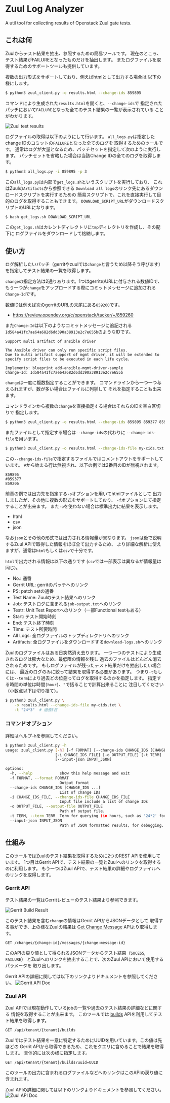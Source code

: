 # Zuul Log Analyzer

A util tool for collecting results of Openstack Zuul gate tests.

## これは何

Zuulからテスト結果を抽出、参照するための簡易ツールです。
現在のところ、テスト結果がFAILUREとなったものだけを抽出します。
またログファイルを取得するためのサポートツールも提供しています。

複数の出力形式をサポートしており、例えばhtmlとして出力する場合は
以下の様にします。

```sh
$ python3 zuul_client.py -o results.html --change-ids 859895
```

コマンドにより生成された`results.html`を開くと、`--change-ids`で
指定されたパッチにおいて`FAILURE`となった全てのテスト結果の一覧が表示されている
ことがわかります。

![Zuul test results](doc/img/zuul_test_results.png "zuul test results")

ログファイルの取得は以下のようにして行います。
`all_logs.py`は指定したchange IDのコミットの`FAILURE`となった全てのログを
取得するためのツールです。
通常はログが大量となるため、パッチセットを指定して次のように実行します。
パッチセットを省略した場合は当該Change IDの全てのログを取得します。

```sh
$ python3 all_logs.py -i 859895 -p 3
```

この`all_logs.py`は内部で`get_logs.sh`というスクリプトを実行しており、
これはZuulの`Artifacts`から参照できる
`Download all logs`のリンク先にあるダウンロードスクリプトを実行するための
簡易スクリプトで、これを直接実行して目的のログを取得することもできます。
`DOWNLOAD_SCRIPT_URL`がダウンロードスクリプトのURLになります。

```sh
$ bash get_logs.sh DOWNLOAD_SCRIPT_URL
```

この`get_logs.sh`はカレントディレクトリに`tmp`ディレクトリを作成し、その配下に
ログファイルをダウンロードして格納します。

## 使い方

ログ解析したいパッチ（gerritやzuulでは`change`と言うため以降そう呼びます）
を指定してテスト結果の一覧を取得します。

`change`の指定方法は2通りあります。1つはgerritのURLに付与される数値IDで、
もう一つが`change`をアップロードする際にコミットメッセージに追加される
`Change-Id`です。

数値IDは例えば次のgerritのURLの末尾にある`859260`です。
- https://review.opendev.org/c/openstack/tacker/+/859260

また`Change-Id`は以下のようなコミットメッセージに追記される
`Id584a41fc7ae64a682d6dd390a38913e2c7e655b`のようなIDです。

```
Support multi artifact of ansible driver

The Ansible driver can only run specific script files.
Due to multi artifact support of mgmt driver, it will be extended to
specify script files to be executed in each life cycle.

Implements: blueprint add-ansible-mgmt-driver-sample
Change-Id: Id584a41fc7ae64a682d6dd390a38913e2c7e655b
```

`change`は一度に複数指定することができます。
コマンドラインから一つ一つ与えられますが、数が多い場合はファイルに列挙して
それを指定することも出来ます。

コマンドラインから複数の`change`を直接指定する場合はそれらのIDを空白区切りで
指定します。

```sh
$ python3 zuul_client.py -o results.html --change-ids 859895 859377 859206
```

またファイルとして指定する場合は`--change-ids`の代わりに
`--change-ids-file`を用います。

```sh
$ python3 zuul_client.py -o results.html --change-ids-file my-cids.txt
```

この`--change-ids-file`で指定するファイルではコメントアウトをサポートしています。
`#`から始まる行は無視され、以下の例では2番目のIDが無視されます。

```
859895
#859377
859206
```

前章の例では出力先を指定する`-o`オプションを用いてhtmlファイルとして
出力しましたが、その他に複数の形式をサポートしており、
`-f`オプションにて指定することが出来ます。
また`-o`を使わない場合は標準出力に結果を表示します。

- html
- csv
- json

なお`json`とその他の形式では出力される情報量が異なります。
`json`は後で説明するZuul APIで取得した情報をほぼ全て出力するため、
より詳細な解析に使えますが、通常は`html`もしくは`csv`で十分です。

`html`で出力される情報は以下の通りです
(`csv`では一部表示は異なるが情報量は同じ)。

- No.: 通番
- Gerrit URL: gerritのパッチへのリンク
- PS: patch setの通番
- Test Name: Zuulのテスト結果へのリンク
- Job: テストログに含まれる`job-output.txt`へのリンク
- Testr: Unit Test Reportへのリンク（一部Functional testもある）
- Start: テスト開始時刻
- End: テスト終了時刻
- Time: テスト所要時間
- All Logs: 全ログファイルのトップディレクトリへのリンク 
- Artifacts: 全ログファイルをダウンロードする`download-logs.sh`へのリンク

Zuulのログファイルはある日突然消え去ります。
一つ一つのテストにより生成されるログは膨大なため、最低限の情報を残し
過去のファイルはどんどん消去されるためです。
もしログファイルが残ったテスト結果だけを抽出したい場合には、
最近のログのみに絞って結果を取得する必要があります。
つまり`-t`もしくは`--term`により過去どの位遡ってログを取得するのかを指定します。
指定する時間の単位は時間`[hour]`、`"`で括ることで計算出来ることに
注目してください（小数点以下は切り捨て）。

```sh
$ python3 zuul_client.py \
    -o results.html --change-ids-file my-cids.txt \
    -t "24*3"  # 過去3日
```

### コマンドオプション

詳細はヘルプ`-h`を参照してください。

```sh
$ python3 zuul_client.py -h
usage: zuul_client.py [-h] [-f FORMAT] [--change-ids CHANGE_IDS [CHANGE_IDS ...]]
                      [-i CHANGE_IDS_FILE] [-o OUTPUT_FILE] [-t TERM]
                      [--input-json INPUT_JSON]

options:
  -h, --help            show this help message and exit
  -f FORMAT, --format FORMAT
                        Output format
  --change-ids CHANGE_IDS [CHANGE_IDS ...]
                        List of change IDs
  -i CHANGE_IDS_FILE, --change-ids-file CHANGE_IDS_FILE
                        Input file include a list of change IDs
  -o OUTPUT_FILE, --output-file OUTPUT_FILE
                        Path of output file.
  -t TERM, --term TERM  Term for querying (in hours, such as '24*2' for two days).
  --input-json INPUT_JSON
                        Path of JSON formatted results, for debugging.
```

## 仕組み

このツールではZuulのテスト結果を取得するために2つのREST APIを使用しています。
1つ目はGerrit APIで、テスト結果の一覧とZuulへのリンクを取得するのに利用します。
もう一つはZuul APIで、テスト結果の詳細やログファイルへのリンクを取得します。

### Gerrit API

テスト結果の一覧はGerritレビューのテスト結果より参照できます。

![Gerrit Build Result](doc/img/gerrit_build_result.png "gerrit build result")

このテスト結果を含む`change`の情報はGerrit APIからJSONデータとして
取得する事ができ、上の様なZuulの結果は
[Get Change Message](https://review.opendev.org/Documentation/rest-api-changes.html#get-change-message)
APIより取得します。

```
GET /changes/{change-id}/messages/{change-message-id}
```

このAPIの戻り値として得られるJSONデータからテスト結果（`SUCESS`, `FAILURE`）
とZuulへのリンクを抽出することで、次のZuul APIにおいて使用するパラメータを
取り出します。

Gerrit APIの詳細に関しては以下のリンクよりドキュメントを参照してください。
![Gerrit API Doc](doc/img/gerrit_api_doc.png "gerrit api doc")

### Zuul API

Zuul APIでは現在動作しているjobの一覧や過去のテスト結果の詳細などに関する
情報を取得することが出来ます。
このツールでは
[builds](https://zuul.opendev.org/openapi) APIを利用してテスト結果を取得します。

```
GET /api/tenant/{tenant}/builds
```

Zuulではテスト結果を一意に特定するためにUUIDを用いています。この値は先ほどの
Gerrit APIから取得できるため、これをクエリに含めることで結果を取得します。
具体的には次の様に指定します。

```
GET /api/tenant/{tenant}/builds?uuid=UUID
```

このツールの出力に含まれるログファイルなどへのリンクはこのAPIの戻り値に
含まれます。

Zuul APIの詳細に関しては以下のリンクよりドキュメントを参照してください。
![Zuul API Doc](doc/img/zuul_api_doc.png "zuul api doc")

